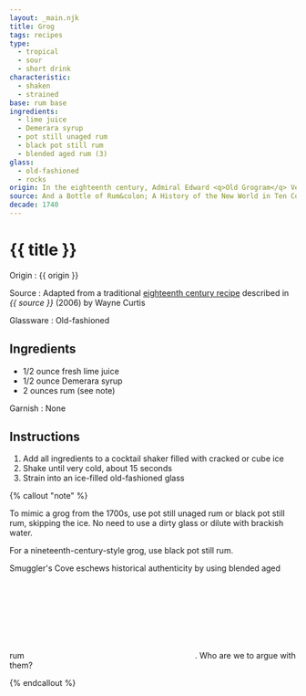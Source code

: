 ```yaml
---
layout: _main.njk
title: Grog
tags: recipes
type:
  - tropical
  - sour
  - short drink
characteristic:
  - shaken
  - strained
base: rum base
ingredients:
  - lime juice
  - Demerara syrup
  - pot still unaged rum
  - black pot still rum
  - blended aged rum (3)
glass:
  - old-fashioned
  - rocks
origin: In the eighteenth century, Admiral Edward <q>Old Grogram</q> Vernon of the British Royal Navy told his sailors they could exchange their salt and bread for limes and sugar. Combined with their daily rum ration, this may have been the first cocktail.
source: And a Bottle of Rum&colon; A History of the New World in Ten Cocktails
decade: 1740
---
```

<!-- markdownlint-disable MD025 -->
# {{ title }}
<!-- markdownlint-disable MD025 -->

Origin
  : {{ origin }}

Source
  : Adapted from a traditional <a href="https://www.amazon.com/Bottle-Rum-Revised-Updated-Cocktails/dp/0525575022" target="_blank" rel="external noopener">eighteenth century recipe</a> described in <cite>{{ source }}</cite> (2006) by Wayne Curtis

Glassware
  : Old-fashioned

## Ingredients

* 1/2 ounce fresh lime juice
* 1/2 ounce Demerara syrup
* 2 ounces rum (see note)

Garnish
  : None

## Instructions

1. Add all ingredients to a cocktail shaker filled with cracked or cube ice
2. Shake until very cold, about 15 seconds
3. Strain into an ice-filled old-fashioned glass

<!-- markdownlint-disable MD012 -->
{% callout "note" %}
<!-- markdownlint-enable MD012 -->

 To mimic a grog from the 1700s, use pot still unaged rum or black pot still rum, skipping the ice. No need to use a dirty glass or dilute with brackish water.

 For a nineteenth-century-style grog, use black pot still rum.

 Smuggler's Cove eschews historical authenticity by using blended aged rum<icon-l space="1em" class="bigger" label="(3)"><span class="with-icon"><svg class="icon"><use href="/assets/images/icons/circle-3.svg#circle-3"></use></svg></span></icon-l>.<span class="after-icon"></span> Who are we to argue with them?

{% endcallout %}
